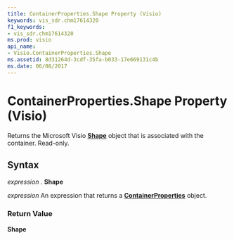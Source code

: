 ```yaml
---
title: ContainerProperties.Shape Property (Visio)
keywords: vis_sdr.chm17614320
f1_keywords:
- vis_sdr.chm17614320
ms.prod: visio
api_name:
- Visio.ContainerProperties.Shape
ms.assetid: 8d31264d-3cdf-35fa-b033-17e669131c4b
ms.date: 06/08/2017
---
```



# ContainerProperties.Shape Property (Visio)

Returns the Microsoft Visio **[Shape](shape-object-visio.md)** object that is associated with the container. Read-only.


## Syntax

 _expression_ . **Shape**

 _expression_ An expression that returns a **[ContainerProperties](containerproperties-object-visio.md)** object.


### Return Value

 **Shape**



